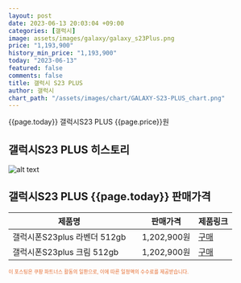```yaml
---
layout: post
date: 2023-06-13 20:03:04 +09:00
categories: [갤럭시]
image: assets/images/galaxy/galaxy_s23Plus.png
price: "1,193,900"
history_min_price: "1,193,900"
today: "2023-06-13"
featured: false
comments: false
title: 갤럭시 S23 PLUS
author: 갤럭시
chart_path: "/assets/images/chart/GALAXY-S23-PLUS_chart.png"
---
```


{{page.today}} 갤럭시S23 PLUS {{page.price}}원

## 갤럭시S23 PLUS 히스토리
![alt text]({{page.chart_path}} "갤럭시S23 히스토리")

## 갤럭시S23 PLUS {{page.today}} 판매가격
<main>
<table id="rwd-table-large">
  <thead>
    <tr>
      <th>제품명</th>
      <th></th>
      <th>판매가격</th>
      <th>제품링크</th>
    </tr>
  </thead>
  <tbody><tr>
        <td>갤럭시폰S23plus 라벤더 512gb</td>
        <td></td>
        <td>1,202,900원</td>
        <td><a href='https://link.coupang.com/a/SHEmF' target='_blank'>구매</a></td>
        </tr><tr>
        <td>갤럭시폰S23plus 크림 512gb</td>
        <td></td>
        <td>1,202,900원</td>
        <td><a href='https://link.coupang.com/a/SHEoX' target='_blank'>구매</a></td>
        </tr></tbody>
</table>

</main>
<div style="color:#e56a2c;font-size: 0.7em;" >
이 포스팅은 쿠팡 파트너스 활동의 일환으로, 이에 따른 일정액의 수수료를 제공받습니다.
</div>
